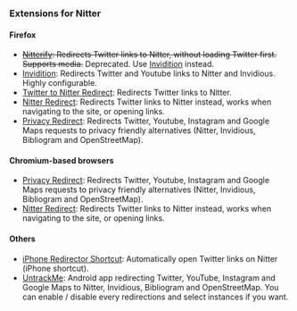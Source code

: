 ### Extensions for Nitter
#### Firefox
- ~~[Nitterify](https://addons.mozilla.org/firefox/addon/nitterify/): Redirects Twitter links to Nitter, without loading Twitter first. Supports media.~~ Deprecated. Use [Invidition](https://addons.mozilla.org/firefox/addon/invidition/) instead.
- [Invidition](https://addons.mozilla.org/firefox/addon/invidition/): Redirects Twitter and Youtube links to Nitter and Invidious. Highly configurable.
- [Twitter to Nitter Redirect](https://addons.mozilla.org/firefox/addon/twitter-to-nitter-redirect/): Redirects Twitter links to Nitter.
- [Nitter Redirect](https://addons.mozilla.org/firefox/addon/nitter-redirect/): Redirects Twitter links to Nitter instead, works when navigating to the site, or opening links.
- [Privacy Redirect](https://addons.mozilla.org/firefox/addon/privacy-redirect/): Redirects Twitter, Youtube, Instagram and Google Maps requests to privacy friendly alternatives (Nitter, Invidious, Bibliogram and OpenStreetMap).
#### Chromium-based browsers
- [Privacy Redirect](https://chrome.google.com/webstore/detail/privacy-redirect/pmcmeagblkinmogikoikkdjiligflglb): Redirects Twitter, Youtube, Instagram and Google Maps requests to privacy friendly alternatives (Nitter, Invidious, Bibliogram and OpenStreetMap).
- [Nitter Redirect](https://chrome.google.com/webstore/detail/nitter-redirect/mohaicophfnifehkkkdbcejkflmgfkof): Redirects Twitter links to Nitter instead, works when navigating to the site, or opening links.
#### Others
- [iPhone Redirector Shortcut](https://www.icloud.com/shortcuts/3e90ac68c77b45eb82cb18dab519ff76): Automatically open Twitter links on Nitter (iPhone shortcut).
- [UntrackMe](https://f-droid.org/packages/app.fedilab.nitterizeme/): Android app redirecting Twitter, YouTube, Instagram and Google Maps to Nitter, Invidious, Bibliogram and OpenStreetMap. You can enable / disable every redirections and select instances if you want.